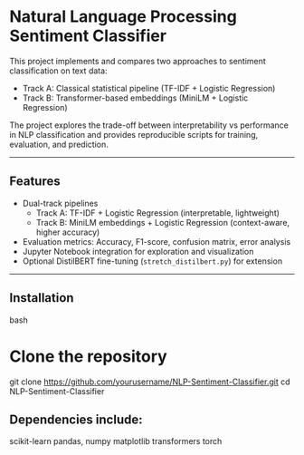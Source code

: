 # Natural Language Processing Sentiment Classifier

This project implements and compares two approaches to sentiment classification on text data:  
- Track A: Classical statistical pipeline (TF-IDF + Logistic Regression)  
- Track B: Transformer-based embeddings (MiniLM + Logistic Regression)  

The project explores the trade-off between interpretability vs performance in NLP classification and provides reproducible scripts for training, evaluation, and prediction.

---

## Features

- Dual-track pipelines  
  - Track A: TF-IDF + Logistic Regression (interpretable, lightweight)  
  - Track B: MiniLM embeddings + Logistic Regression (context-aware, higher accuracy)  
- Evaluation metrics: Accuracy, F1-score, confusion matrix, error analysis  
- Jupyter Notebook integration for exploration and visualization  
- Optional DistilBERT fine-tuning (`stretch_distilbert.py`) for extension  

---

## Installation

bash
# Clone the repository
git clone https://github.com/yourusername/NLP-Sentiment-Classifier.git
cd NLP-Sentiment-Classifier


## Dependencies include:

scikit-learn
pandas, numpy
matplotlib
transformers
torch




